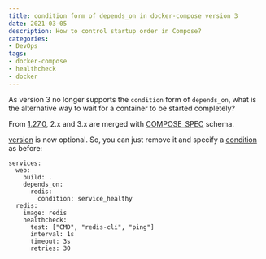 ```yaml
---
title: condition form of depends_on in docker-compose version 3
date: 2021-03-05
description: How to control startup order in Compose?
categories:
- DevOps
tags:
- docker-compose
- healthcheck
- docker
---
```

As version 3 no longer supports the `condition` form of `depends_on`, what is the alternative way to wait for a container to be started completely?
  
From [1.27.0](https://github.com/docker/compose/releases/tag/1.27.0), 2.x and 3.x are merged with [COMPOSE_SPEC](https://github.com/compose-spec/compose-spec/blob/master/spec.md) schema.

[version](https://github.com/compose-spec/compose-spec/blob/master/spec.md#version-top-level-element) is now optional. So, you can just remove it and specify a [condition](https://github.com/compose-spec/compose-spec/blob/master/spec.md#depends_on) as before:

```
services:
  web:
    build: .
    depends_on:
      redis:
        condition: service_healthy
  redis:
    image: redis
    healthcheck:
      test: ["CMD", "redis-cli", "ping"]
      interval: 1s
      timeout: 3s
      retries: 30
```
